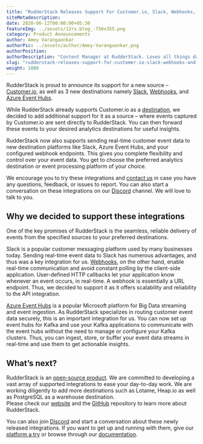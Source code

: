 ```yaml
---
title: "RudderStack Releases Support For Customer.io, Slack, Webhooks, and Azure Event Hubs"
siteMetadescription:
date: 2020-06-12T00:00:00+05:30
featureImg: ../assets/12rs.blog_-750x355.png
category: Product Announcements
author: Amey Varangaonkar
authorPic: ../assets/author/Amey-Varangaonkar.png
authorPosition: 
authorDescription: "Content Manager at RudderStack. Loves all things data. Manchester United, music, and sci-fi fan, among other things."
slug: "rudderstack-releases-support-for-customer-io-slack-webhooks-and-azure-event-hubs"
weight: 1000
---
```

RudderStack is proud to announce its support for a new source – [Customer.io](https://rudderstack.com/sources/customerio/), as well as 3 new destinations namely [Slack](https://rudderstack.com/integration/slack/), [Webhooks](https://rudderstack.com/integration/webhooks/), and [Azure Event Hubs](https://rudderstack.com/integration/azure-event-hubs/).

While RudderStack already supports Customer.io as a [destination](https://rudderstack.com/integration/customerio/), we decided to add additional support for it as a source – where events captured by Customer.io are sent directly to RudderStack. You can then forward these events to your desired analytics destinations for useful insights.

RudderStack now also supports sending real-time customer event data to new destination platforms like Slack, Azure Event Hubs, and your configured webhook endpoints. This gives you complete flexibility and control over your event data. You get to choose the preferred analytics destination or event processing platform of your choice.

We encourage you to try these integrations and [contact us](https://rudderstack.com/contact/) in case you have any questions, feedback, or issues to report. You can also start a conversation on these integrations on our [Discord](https://discordapp.com/invite/xNEdEGw) channel. We will love to talk to you.

**Why we decided to support these integrations**
------------------------------------------------

One of the key promises of RudderStack is the seamless, reliable delivery of events from the specified sources to your preferred destinations.

Slack is a popular customer messaging platform used by many businesses today. Sending real-time event data to Slack has numerous advantages, and thus was a key integration for us. [Webhooks](https://developer.github.com/webhooks/), on the other hand, enable real-time communication and avoid constant polling by the client-side application. User-defined HTTP callbacks let your application know whenever an event occurs, in real-time. A webhook is essentially a URL endpoint. Thus, we decided to support it as it offers scalability and reliability to the API integration.

[Azure Event Hubs](https://docs.microsoft.com/en-us/azure/event-hubs/event-hubs-about) is a popular Microsoft platform for Big Data streaming and event ingestion. As RudderStack specializes in routing customer event data securely, this is an important integration for us. You can now set up event hubs for Kafka and use your Kafka applications to communicate with the event hubs without the need to manage or configure your Kafka clusters. Thus, you can ingest, store, or buffer your event data streams in real-time and use them to get actionable insights.

**What’s next?**
----------------

RudderStack is an [open-source product](https://rudderstack.com/blog/rudderstack-an-open-source-customer-data-infrastructure-podcast-with-soumyadeb-mitra/). We are committed to developing a vast array of supported integrations to ease your day-to-day work. We are working diligently to add more destinations such as Lotame, Heap.io as well as PostgreSQL as a warehouse destination.  
Please check our [website](/) and the [GitHub](https://github.com/rudderlabs/rudder-server) repository to learn more about RudderStack.

You can also join [Discord](https://discordapp.com/invite/xNEdEGw) and start a conversation about these newly released integrations. If you want to get up and running with them, give our [platform a try](https://app.rudderlabs.com/signup) or browse through our [documentation](https://docs.rudderstack.com/destinations).